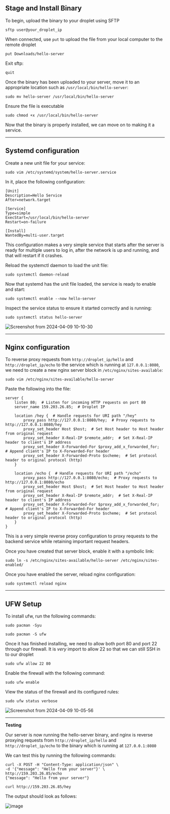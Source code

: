 ## Stage and Install Binary

To begin, upload the binary to your droplet using SFTP

`sftp user@your_droplet_ip`

When connected, use `put` to upload the file from your local computer to the remote droplet

`put Downloads/hello-server`

Exit sftp:

`quit`

Once the binary has been uploaded to your server, move it to an appropriate location such as `/usr/local/bin/hello-server`:

`sudo mv hello-server /usr/local/bin/hello-server`

Ensure the file is executable

`sudo chmod +x /usr/local/bin/hello-server`

Now that the binary is properly installed, we can move on to making it a service.

---

## Systemd configuration

Create a new unit file for your service:

`sudo vim /etc/systemd/system/hello-server.service`

In it, place the following configuration:

```
[Unit]
Description=Hello Service
After=network.target

[Service]
Type=simple
ExecStart=/usr/local/bin/hello-server
Restart=on-failure

[Install]
WantedBy=multi-user.target
```

This configuration makes a very simple service that starts after the server is ready for multiple users to log in, after the network is up and running, and that will restart if it crashes.

Reload the systemctl daemon to load the unit file:

`sudo systemctl daemon-reload`

Now that systemd has the unit file loaded, the service is ready to enable and start:

`sudo systemctl enable --now hello-server`

Inspect the service status to ensure it started correctly and is running:

`sudo systemctl status hello-server`

![Screenshot from 2024-04-09 10-10-30](https://github.com/ljackson330/nginx-2420/assets/153872676/63214121-27c3-4adb-a2a0-1ca4bde9ee24)


---

## Nginx configuration

To reverse proxy requests from `http://droplet_ip/hello` and `http://droplet_ip/echo` to the service which is running at `127.0.0.1:8080`, we need to create a new nginx server block in `/etc/nginx/sites-available`:

`sudo vim /etc/nginx/sites-available/hello-server`

Paste the following into the file:

```
server {
    listen 80;  # Listen for incoming HTTP requests on port 80
    server_name 159.203.26.85;  # Droplet IP

    location /hey {  # Handle requests for URI path "/hey"
        proxy_pass http://127.0.0.1:8080/hey;  # Proxy requests to http://127.0.0.1:8080/hey
        proxy_set_header Host $host;  # Set Host header to Host header from original request
        proxy_set_header X-Real-IP $remote_addr;  # Set X-Real-IP header to client's IP address
        proxy_set_header X-Forwarded-For $proxy_add_x_forwarded_for;  # Append client's IP to X-Forwarded-For header
        proxy_set_header X-Forwarded-Proto $scheme;  # Set protocol header to original protocol (http)
    }

    location /echo {  # Handle requests for URI path "/echo"
        proxy_pass http://127.0.0.1:8080/echo;  # Proxy requests to http://127.0.0.1:8080/echo
        proxy_set_header Host $host;  # Set Host header to Host header from original request
        proxy_set_header X-Real-IP $remote_addr;  # Set X-Real-IP header to client's IP address
        proxy_set_header X-Forwarded-For $proxy_add_x_forwarded_for;  # Append client's IP to X-Forwarded-For header
        proxy_set_header X-Forwarded-Proto $scheme;  # Set protocol header to original protocol (http)
    }
}

```

This is a very simple reverse proxy configuration to proxy requests to the backend service while retaining important request headers.

Once you have created that server block, enable it with a symbolic link:

`sudo ln -s /etc/nginx/sites-available/hello-server /etc/nginx/sites-enabled/`

Once you have enabled the server, reload nginx configuration:

`sudo systemctl reload nginx`

---

## UFW Setup

To install ufw, run the following commands:

`sudo pacman -Syu`

`sudo pacman -S ufw`

Once it has finished installing, we need to allow both port 80 and port 22 through our firewall. It is *very* import to allow 22 so that we can still SSH in to our droplet

`sudo ufw allow 22 80`

Enable the firewall with the following command:

`sudo ufw enable`

View the status of the firewall and its configured rules:

`sudo ufw status verbose`

![Screenshot from 2024-04-09 10-05-56](https://github.com/ljackson330/nginx-2420/assets/153872676/292f2bd2-a32d-44be-b006-5b1c02a4d5ac)

---

**Testing**

Our server is now running the hello-server binary, and nginx is reverse proxying requests from `http://droplet_ip/hello` and `http://droplet_ip/echo` to the binary which is running at `127.0.0.1:8080`

We can test this by running the following commands:

```
curl -X POST -H "Content-Type: application/json" \
-d '{"message": "Hello from your server"}' \
http://159.203.26.85/echo
{"message": "Hello from your server"}
```


`curl http://159.203.26.85/hey`

The output should look as follows:

![image](https://github.com/ljackson330/nginx-2420/assets/153872676/c4599729-8b59-4bde-90a9-09e1ff98458c)


